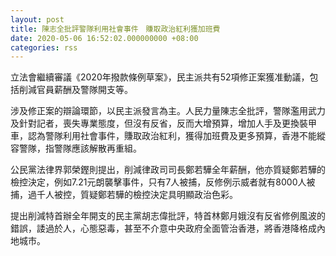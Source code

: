 ```yaml
---
layout: post
title: 陳志全批評警隊利用社會事件　賺取政治紅利獲加班費
date: 2020-05-06 16:52:02.000000000 +08:00
categories: rss
---
```


立法會繼續審議《2020年撥款條例草案》，民主派共有52項修正案獲准動議，包括削減官員薪酬及警隊開支等。

涉及修正案的辯論環節，以民主派發言為主。人民力量陳志全批評，警隊濫用武力及針對記者，喪失專業態度，但沒有反省，反而大增預算，增加人手及更換裝甲車，認為警隊利用社會事件，賺取政治紅利，獲得加班費及更多預算，香港不能縱容警隊，指警隊應該解散再重組。

公民黨法律界郭榮鏗則提出，削減律政司司長鄭若驊全年薪酬，他亦質疑鄭若驊的檢控決定，例如7.21元朗襲擊事件，只有7人被捕，反修例示威者就有8000人被捕，過千人被控，質疑鄭若驊的檢控決定具明顯政治色彩。

提出削減特首辦全年開支的民主黨胡志偉批評，特首林鄭月娥沒有反省修例風波的錯誤，諉過於人，心態惡毒，甚至不介意中央政府全面管治香港，將香港降格成內地城市。
